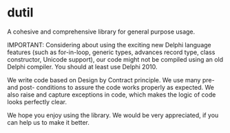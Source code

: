 dutil
=====

A cohesive and comprehensive library for general purpose usage. 

IMPORTANT: Considering about using the exciting new Delphi language features 
(such as for-in-loop, generic types, advances record type, class constructor, 
Unicode support), our code might not be compiled using an old Delphi compiler. 
You should at least use Delphi 2010.

We write code based on Design by Contract principle. We use many pre- and post-
conditions to assure the code works properly as expected. We also raise and 
capture exceptions in code, which makes the logic of code looks perfectly clear.

We hope you enjoy using the library. We would be very appreciated, if you can 
help us to make it better.
